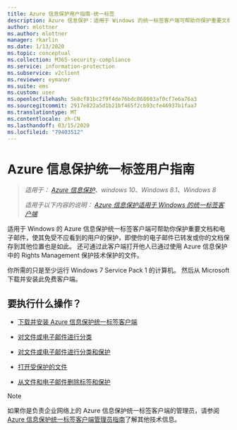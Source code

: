 ```yaml
---
title: Azure 信息保护用户指南-统一标签
description: Azure 信息保护：适用于 Windows 的统一标签客户端可帮助你保护重要文档和电子邮件，使其免受不能看到它们的用户的安全，即使你的电子邮件已转发或你的文档保存到其他位置。
author: mlottner
ms.author: mlottner
manager: rkarlin
ms.date: 1/13/2020
ms.topic: conceptual
ms.collection: M365-security-compliance
ms.service: information-protection
ms.subservice: v2client
ms.reviewer: eymanor
ms.suite: ems
ms.custom: user
ms.openlocfilehash: 5e8cf81bc2f9f4de76bdc868603af0cf7e6a76a3
ms.sourcegitcommit: 2917e822a5d1b21bf465f2cb93cfe46937b1faa7
ms.translationtype: MT
ms.contentlocale: zh-CN
ms.lasthandoff: 03/15/2020
ms.locfileid: "79403512"
---
```

# <a name="azure-information-protection-unified-labeling-user-guide"></a>Azure 信息保护统一标签用户指南 

>*适用于： [Azure 信息保护](https://azure.microsoft.com/pricing/details/information-protection)、windows 10、Windows 8.1、Windows 8*
>
> *适用于以下内容的说明： [Azure 信息保护适用于 Windows 的统一标签客户端](../faqs.md#whats-the-difference-between-the-azure-information-protection-client-and-the-azure-information-protection-unified-labeling-client)*

适用于 Windows 的 Azure 信息保护统一标签客户端可帮助你保护重要文档和电子邮件，使其免受不应看到的用户的保护，即使你的电子邮件已转发或你的文档保存到其他位置也是如此。 还可通过此客户端打开他人已通过使用 Azure 信息保护中的 Rights Management 保护技术保护的文件。

你所需的只是至少运行 Windows 7 Service Pack 1 的计算机。 然后从 Microsoft 下载并安装此免费客户端。


## <a name="what-do-you-want-to-do"></a>要执行什么操作？

- [下载并安装 Azure 信息保护统一标签客户端](install-unifiedlabelingclient-app.md)

- [对文件或电子邮件进行分类](clientv2-classify.md)

- [对文件或电子邮件进行分类和保护](clientv2-classify-protect.md)

- [打开受保护的文件](clientv2-view-use-files.md)

- [从文件和电子邮件删除标签和保护](clientv2-remove-label-protection.md)


> [!NOTE]
> 如果你是负责企业网络上的 Azure 信息保护统一标签客户端的管理员，请参阅[Azure 信息保护统一标签客户端管理员指南](clientv2-admin-guide.md)了解其他技术信息。 

